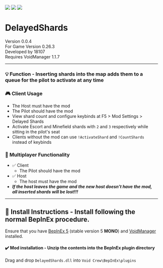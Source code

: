[![](https://img.shields.io/badge/-Void_Crew_Modding_Team-111111?style=just-the-label&logo=github&labelColor=24292f)](https://github.com/Void-Crew-Modding-Team)
![](https://img.shields.io/badge/Game%20Version-0.26.3-111111?style=flat&labelColor=24292f&color=111111)
[![](https://img.shields.io/discord/1180651062550593536.svg?&logo=discord&logoColor=ffffff&style=flat&label=Discord&labelColor=24292f&color=111111)](https://discord.gg/g2u5wpbMGu "Void Crew Modding Discord")

# DelayedShards

Version 0.0.4  
For Game Version 0.26.3  
Developed by 18107  
Requires VoidManager 1.1.7


---------------------

### 💡 Function - Inserting shards into the map adds them to a queue for the pilot to activate at any time

### 🎮 Client Usage

- The Host must have the mod
- The Pilot should have the mod
- View shard count and configure keybinds at F5 > Mod Settings > Delayed Shards
- Activate Escort and Minefield shards with `2` and `3` respectively while sitting in the pilot's seat
- Clients without the mod can use `!ActivateShard` and `!CountShards` instead of keybinds

### 👥 Multiplayer Functionality

- ✅ Client
  - The Pilot should have the mod
- ✅ Host
  - The host must have the mod
- ***If the host leaves the game and the new host doesn't have the mod, all inserted shards will be lost!!!***

---------------------

## 🔧 Install Instructions - **Install following the normal BepInEx procedure.**

Ensure that you have [BepInEx 5](https://thunderstore.io/c/void-crew/p/BepInEx/BepInExPack/) (stable version 5 **MONO**) and [VoidManager](https://thunderstore.io/c/void-crew/p/VoidCrewModdingTeam/VoidManager/) installed.

#### ✔️ Mod installation - **Unzip the contents into the BepInEx plugin directory**

Drag and drop `DelayedShards.dll` into `Void Crew\BepInEx\plugins`
